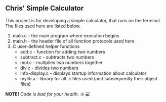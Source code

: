 ## Chris' Simple Calculator
This project is for developing a simple calculator, that runs on the terminal. The files used here are  listed below.
1. main.c - the main program where execution begins
2. main.h - the header file of all function protocols used here
3. C user-defined helper functions
    *	add.c - function for adding two numbers
    *	subtract.c - subtracts two numbers
    *	mul.c -  multplies two numbers together
    *	div.c - divides two numbers
    *   info-display.c - displays startup information about calculator
    *   mylib.a - library for all .c files used (and subsequently their object files)

**NOTE!** _Code is bad for your health. :coffee: :computer:_ 
